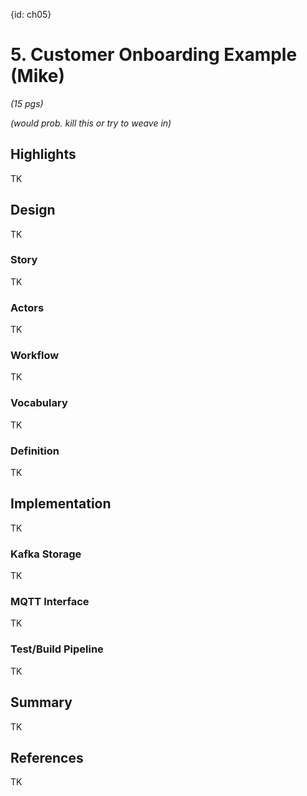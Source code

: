 {id: ch05}
# 5. Customer Onboarding Example (Mike)

*(15 pgs)*

*(would prob. kill this or try to weave in)*

## Highlights
TK

## Design
TK

### Story
TK

### Actors
TK

### Workflow
TK

### Vocabulary
TK

### Definition
TK

## Implementation   
TK

### Kafka Storage
TK

### MQTT Interface
TK

### Test/Build Pipeline
TK

## Summary 
TK

## References
TK


